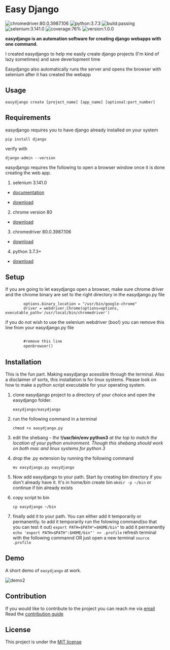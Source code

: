 # Easy Django

![chromedriver:80.0.3987.106](https://img.shields.io/badge/chromedriver-80.0.3987.106-blue)
![python:3.7.3](https://img.shields.io/badge/python-3.7.3-blue)
![build:passing](https://img.shields.io/badge/build-passing-green)
![selenium:3.141.0](https://img.shields.io/badge/selenium-3.141.0-black)
![coverage:76%](https://img.shields.io/badge/coverage-76%25-yellowgreen)
![version:1.0.0](https://img.shields.io/badge/version-1.0.0-black)

**easydjango is an automation software for creating django webapps with one command.**

I created easydjango to help me easily create django projects (I'm kind of lazy sometimes) and save deverlopment time

Easydjango also automatically runs the server and opens the browser with selenium after it has created the webapp

## Usage

``easydjango create [project_name] [app_name] [optional:port_number]``


## Requirements

easydjango requires you to have django already installed on your system

```pip install django```

verify with

```django-admin --version```


easydjango requires the following to open a browser window once it is done creating the web app.


1. selenium 3.141.0 

- [documentation](https://selenium-python.readthedocs.io/api.html#selenium.webdriver.remote.webdriver.WebDriver.current_url)

- [download](https://pypi.org/project/selenium/)

2. chrome version 80 

- [download](https://www.google.com/chrome/?brand=CHBD&gclid=CjwKCAjwpqv0BRABEiwA-TySwcmdG9S6AfkK0EmkAgCUchDrG_NLrQmbyZ5PcTMYACxK2po4Tsq5nhoCZh0QAvD_BwE&gclsrc=aw.ds)

3. chromedriver 80.0.3987.106

- [download](https://chromedriver.chromium.org/downloads)


4. python 3.7.3+ 

- [download](https://www.python.org/downloads/)

## Setup

If you are going to let easydjango open a browser, make sure chrome driver and the chrome binary are set to the right directory in the easydjango.py file

```
        options.binary_location = "/usr/bin/google-chrome"
        driver = webdriver.Chrome(options=options, executable_path='/usr/local/bin/chromedriver')
```

if you do not wish to use the selenium webdriver (boo!) you can remove this line from your easydjango.py file

```def create:

        #remove this line
        openbrowser()
```

## Installation

This is the fun part. Making easydjango acessible through the terminal.
Also a disclaimer of sorts, this installation is for linux systems. Please look on how to make a python script executable for your operating system.

1. clone easydjango project to a directory of your choice and open the easydjango folder. 

    ``easydjango/easydjango``

2. run the following command in a terminal

    ``chmod +x easydjango.py``

3. edit the shebang - *the* **!/usr/bin/env python3** *at the top to match the location of your python environment. Though this shebang should work on both mac and linux systems for python 3*

4. drop the .py extension by running the following command

    ``mv easydjango.py easydjango``

5. Now add easydjango to your path. Start by creating bin directory if you don't already have it. It's in home/bin
        create bin
    ``mkdir -p ~/bin``
        or  continue if bin already exists

6. copy script to bin

    ``cp easydjango ~/bin``

7. finally add it to your path. You can either add it temporarily or permanently.
        to add it temporarily run the folowing command(so that you can test it out)
    ``export PATH=$PATH"=$HOME/bin"``
        to add it permanently 
    ``echo 'export PATH=$PATH":$HOME/bin"' >> .profile``
        refresh terminal with the following commannd OR just open a new terminal
    ``source .profile``
    


## Demo

A short demo of ``easydjango`` at work.

![demo2](https://user-images.githubusercontent.com/39020723/79636059-b709f680-817d-11ea-8fcf-93d5868b7dc4.gif)


## Contribution

If you would like to contribute to the project you can reach me via [email](mailto:leonkipkip@gmail.com)
Read the [contribution guide](https://github.com/leonkoech/easydjango/blob/master/contributions.md)

## License

This project is under the [MIT license](https://github.com/leonkoech/easydjango/blob/master/LICENSE)


